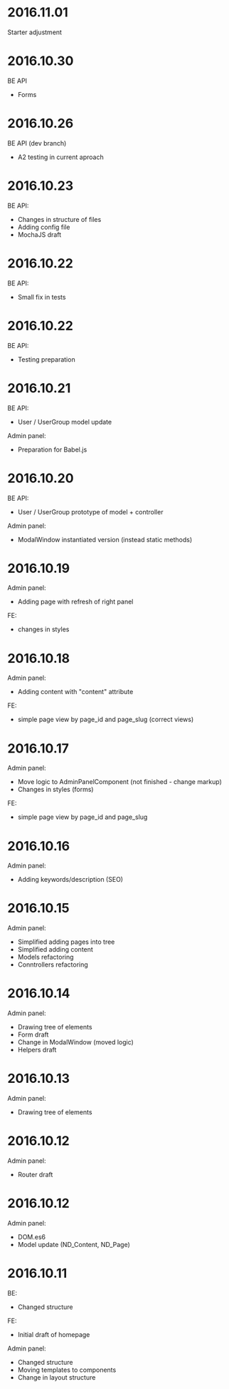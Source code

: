 2016.11.01
==================================
Starter adjustment


2016.10.30
==================================
BE API
- Forms


2016.10.26
==================================
BE API (dev branch)
- A2 testing in current aproach


2016.10.23
==================================
BE API:
- Changes in structure of files
- Adding config file
- MochaJS draft



2016.10.22
==================================
BE API:
- Small fix in tests


2016.10.22
==================================
BE API:
- Testing preparation



2016.10.21
==================================
BE API:
- User / UserGroup model update

Admin panel:
- Preparation for Babel.js



2016.10.20
==================================
BE API:
- User / UserGroup prototype of model + controller

Admin panel:
- ModalWindow instantiated version (instead static methods)


2016.10.19
==================================
Admin panel:
- Adding page with refresh of right panel

FE:
- changes in styles


2016.10.18
==================================
Admin panel:
- Adding content with "content" attribute

FE:
- simple page view by page_id and page_slug (correct views)


2016.10.17
==================================
Admin panel:
- Move logic to AdminPanelComponent (not finished - change markup)
- Changes in styles (forms)

FE:
- simple page view by page_id and page_slug



2016.10.16
==================================
Admin panel:
- Adding keywords/description (SEO)


2016.10.15
==================================
Admin panel:
- Simplified adding pages into tree
- Simplified adding content
- Models refactoring
- Conntrollers refactoring


2016.10.14
==================================
Admin panel:
- Drawing tree of elements
- Form draft
- Change in ModalWindow (moved logic)
- Helpers draft


2016.10.13
==================================
Admin panel:
- Drawing tree of elements


2016.10.12
==================================
Admin panel:
- Router draft


2016.10.12
==================================
Admin panel:
- DOM.es6
- Model update (ND_Content, ND_Page)


2016.10.11
==================================
BE:
- Changed structure

FE:
- Initial draft of homepage

Admin panel:
- Changed structure
- Moving templates to components
- Change in layout structure